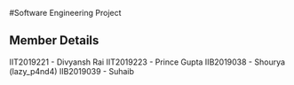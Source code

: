 #Software Engineering Project 

## Member Details

IIT2019221 - Divyansh Rai 
IIT2019223 - Prince Gupta
IIB2019038 - Shourya (lazy_p4nd4)
IIB2019039 - Suhaib 


